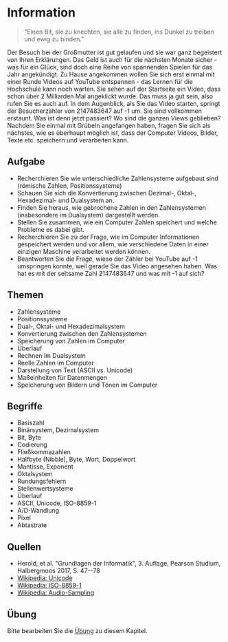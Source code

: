 # Information

> "Einen Bit, sie zu knechten, sie alle zu finden, ins Dunkel zu treiben und ewig zu binden."

Der Besuch bei der Großmutter ist gut gelaufen und sie war ganz begeistert von Ihren Erklärungen. Das Geld ist auch für die nächsten Monate sicher - was für ein Glück, sind doch eine Reihe von spannenden Spielen für das Jahr angekündigt. Zu Hause angekommen wollen Sie sich erst einmal mit einer Runde Videos auf YouTube entspannen - das Lernen für die Hochschule kann noch warten. Sie sehen auf der Startseite ein Video, dass schon über 2 Milliarden Mal angeklickt wurde. Das muss ja gut sein, also rufen Sie es auch auf. In dem Augenblick, als Sie das Video starten, springt der Besucherzähler von 2147483647 auf -1 um. Sie sind vollkommen erstaunt. Was ist denn jetzt passiert? Wo sind die ganzen Views geblieben? Nachdem Sie einmal mit Grübeln angefangen haben, fragen Sie sich als nächstes, wie es überhaupt möglich ist, dass der Computer Videos, Bilder, Texte etc. speichern und verarbeiten kann.

## Aufgabe

  - Recherchieren Sie wie unterschiedliche Zahlensysteme aufgebaut sind (römische Zahlen, Positionssysteme)
  - Schauen Sie sich die Konvertierung zwischen Dezimal-, Oktal-, Hexadezimal- und Dualsystem an.
  - Finden Sie heraus, wie gebrochene Zahlen in den Zahlensystemen (insbesondere im Dualsystem) dargestellt werden.
  - Stellen Sie zusammen, wie ein Computer Zahlen speichert und welche Probleme es dabei gibt.
  - Recherchieren Sie zu der Frage, wie im Computer Informationen gespeichert werden und vor allem, wie verschiedene Daten in einer einzigen Maschine verarbeitet werden können.
  - Beantworten Sie die Frage, wieso der Zähler bei YouTube auf -1 umspringen konnte, weil gerade Sie das Video angesehen haben. Was hat es mit der seltsame Zahl 2147483647 und was mit -1 auf sich?

## Themen

  - Zahlensysteme
  - Positionssysteme
  - Dual-, Oktal- und Hexadezimalsystem
  - Konvertierung zwischen den Zahlensystemen
  - Speicherung von Zahlen im Computer
  - Überlauf
  - Rechnen im Dualsystem
  - Reelle Zahlen im Computer
  - Darstellung von Text (ASCII vs. Unicode)
  - Maßeinheiten für Datenmengen
  - Speicherung von Bildern und Tönen im Computer

## Begriffe

  - Basiszahl
  - Binärsystem, Dezimalsystem
  - Bit, Byte
  - Codierung
  - Fließkommazahlen
  - Halfbyte (Nibble), Byte, Wort, Doppelwort
  - Mantisse, Exponent
  - Oktalsystem
  - Rundungsfehlern
  - Stellenwertsysteme
  - Überlauf
  - ASCII, Unicode, ISO-8859-1
  - A/D-Wandlung
  - Pixel
  - Abtastrate

## Quellen

  * Herold, et al. "Grundlagen der Informatik", 3. Auflage, Pearson Studium, Halbergmoos 2017, S. 47--78
  * [Wikipedia: Unicode](https://de.wikipedia.org/wiki/Unicode)
  * [Wikipedia: ISO-8859-1](https://de.wikipedia.org/wiki/ISO_8859)
  * [Wikipedia: Audio-Sampling](https://de.wikipedia.org/wiki/Abtastrate)

## Übung

Bitte bearbeiten Sie die [Übung](exercise.md) zu diesem Kapitel.

